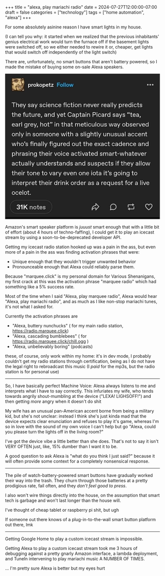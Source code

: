 +++
title = "alexa, play mariachi radio"
date = 2024-07-27T12:00:00-07:00
draft = false
categories = ["technology"]
tags = ["home automation", "alexa"]
+++

For some absolutely asinine reason I have smart lights in my house.

(I can tell you why: it started when we realized that the previous inhabitants' genius electrical work would turn the furnace off if the basement lights were switched off, so we either needed to rewire it or, cheaper, get lights that would switch off independently of the light switch)

There are, unfortunately, no smart buttons that aren't battery powered, so I made the mistake of buying some on-sale Alexa speakers.

![](./tea.png)

Amazon's smart speaker platform is _juuust_ smart enough that with a little bit of effort (about 4 hours of techno-faffing), I could get it to play an icecast stream by using a soon-to-be-deprecated developer API.

Getting my icecast radio station hooked up was a pain in the ass, but even more of a pain in the ass was finding activation phrases that were:

* Unique enough that they wouldn't trigger unwanted behavior
* Pronounceable enough that Alexa could reliably parse them.

Because "marquee.click" is my personal domain for Various Shenanigans, my first crack at this was the activation phrase "marquee radio" which had something like a 5% success rate.

Most of the time when I said "Alexa, play marquee radio", Alexa would hear "Alexa, play mariachi radio", and as much as I like non-stop mariachi tunes, it's not what I asked for.

Currently the activation phrases are

* "Alexa, buttery nunchucks" ( for my main radio station, https://radio.marquee.click)
* "Alexa, cascading bumblebees" ( for https://radio.marquee.click/chill.ogg )
* "Alexa, unbelievably boring" (podcasts)

these, of course, only work within my home: it's in dev mode, I probably couldn't get my radio stations through certification, being as I do not have the legal right to rebroadcast this music (I _paid_ for the mp3s, but the radio station is for personal use)

-----

So, I have basically perfect Machine Voice: Alexa always listens to me and interprets what I have to say correctly. This infuriates my wife, who tends towards angrily shout-mumbling at the device ("LEXA! LIGHSOFF!") and then getting _more_ angry when it doesn't do shit

My wife has an unusual pan-American accent borne from being a military kid, but she's not unclear: instead I think she's just kinda mad that the device expects clear enunciation and refuses to play it's game, whereas I'm so in love with the sound of my own voice I can't help but go "Alexa, could you please turn the lights off in the living room?"

I've got the device vibe a little better than she does. That's not to say it isn't VERY OFTEN just, like, 15% dumber than I want it to be.

A good question to ask Alexa is "what do you think I just said?" because it will often provide some context for a completely nonsensical response.

------

The pile of watch-battery-powered smart buttons have gradually worked their way into the trash. They churn through those batteries at a pretty prodigious rate, fail often, and they _don't feel good to press_.

I also won't wire things directly into the house, on the assumption that smart tech is garbage and won't last longer than the house will.

I've thought of cheap tablet or raspberry pi shit, but ugh

If someone out there knows of a plug-in-to-the-wall smart button platform out there, lmk

------

Getting Google Home to play a custom icecast stream is impossible.

Getting Alexa to play a custom icecast stream took me 3 hours of debugging against a pretty gnarly Amazon interface, a lambda deployment, and TuneIn intervening to play mariachi music A NUMBER OF TIMES.

... I'm pretty sure Alexa is better but my eyes hurt